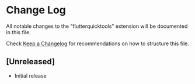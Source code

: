 # Change Log

All notable changes to the "flutterquicktools" extension will be documented in this file.

Check [Keep a Changelog](http://keepachangelog.com/) for recommendations on how to structure this file.

## [Unreleased]

- Initial release